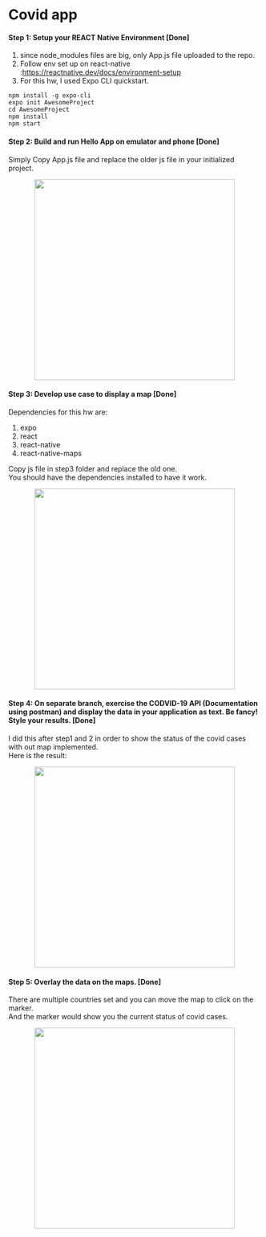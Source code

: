 # Covid app     
   
#### Step 1:  Setup your REACT Native Environment [Done]        
1. since node_modules files are big, only App.js file uploaded to the repo. 
2. Follow env set up on react-native :https://reactnative.dev/docs/environment-setup
3. For this hw, I used Expo CLI quickstart.   
```
npm install -g expo-cli
expo init AwesomeProject
cd AwesomeProject
npm install
npm start
```

#### Step 2: Build and run Hello App on emulator and phone [Done]      
Simply Copy App.js file and replace the older js file in your initialized project.
<p align="middle">
<img src="step1and2/step1&2.png" width="400">
</p>

#### Step 3:  Develop use case to display a map [Done]         
Dependencies for this hw are:     
1. expo        
2. react       
3. react-native       
4. react-native-maps     

Copy js file in step3 folder and replace the old one. <br>
You should have the dependencies installed to have it work.   
<p align="middle">  
<img src="/step3/step3.png" width="400">   
</p>

#### Step 4:  On separate branch, exercise the CODVID-19 API (Documentation using postman) and display the data in your application as text.  Be fancy!  Style your results. [Done]      
I did this after step1 and 2 in order to show the status of the covid cases with out map implemented.<br>
Here is the result:
<p align="middle">
<img src="/step4/step4.png" width="400">
</p>

#### Step 5:  Overlay the data on the maps. [Done]        
There are multiple countries set and you can move the map to click on the marker.<br>
And the marker would show you the current status of covid cases.
<p align="middle">
<img src="/integration/step5.png" width="400">
</p>
   


